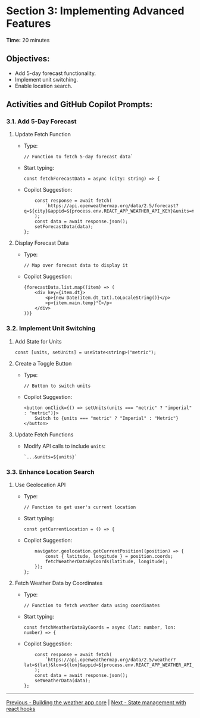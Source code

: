 # Section 3: Implementing Advanced Features

**Time:** 20 minutes


## Objectives:

*   Add 5-day forecast functionality.
*   Implement unit switching.
*   Enable location search.


## Activities and GitHub Copilot Prompts:


### 3.1. Add 5-Day Forecast

1.  Update Fetch Function
    *   Type:
        ```tsx
        // Function to fetch 5-day forecast data`
        ```
    *   Start typing:
        ```tsx
        const fetchForecastData = async (city: string) => {
        ```
    *   Copilot Suggestion:
        ```tsx
            const response = await fetch(
                `https://api.openweathermap.org/data/2.5/forecast?q=${city}&appid=${process.env.REACT_APP_WEATHER_API_KEY}&units=metric`
            );
            const data = await response.json();
            setForecastData(data);
        };
        ```
        
2.  Display Forecast Data
    *   Type:
        ```tsx
        // Map over forecast data to display it
        ```
    *   Copilot Suggestion:
        ```tsx
        {forecastData.list.map((item) => (
            <div key={item.dt}>
                <p>{new Date(item.dt_txt).toLocaleString()}</p>
                <p>{item.main.temp}°C</p>
            </div>
        ))}
        ```


### 3.2. Implement Unit Switching

1.  Add State for Units
    ```tsx
    const [units, setUnits] = useState<string>("metric");
    ```

2.  Create a Toggle Button
    *   Type:
        ```tsx
        // Button to switch units
        ```
    *   Copilot Suggestion:
        ```tsx
        <button onClick={() => setUnits(units === "metric" ? "imperial" : "metric")}>
            Switch to {units === "metric" ? "Imperial" : "Metric"}
        </button>
        ```
        
3.  Update Fetch Functions
    *   Modify API calls to include `units`:
        ```tsx
        `...&units=${units}`
        ```

### 3.3. Enhance Location Search

1.  Use Geolocation API
    *   Type:
        ```tsx
        // Function to get user's current location
        ```
    *   Start typing:
        ```tsx
        const getCurrentLocation = () => {
        ```
    *   Copilot Suggestion:
        ```tsx
            navigator.geolocation.getCurrentPosition((position) => {
                const { latitude, longitude } = position.coords;
                fetchWeatherDataByCoords(latitude, longitude);
            });
        };
        ```
        
2.  Fetch Weather Data by Coordinates
    *   Type:
        ```tsx
        // Function to fetch weather data using coordinates
        ```
    *   Start typing:
        ```tsx
        const fetchWeatherDataByCoords = async (lat: number, lon: number) => {
        ```
    *   Copilot Suggestion:
        ```tsx
            const response = await fetch(
                `https://api.openweathermap.org/data/2.5/weather?lat=${lat}&lon=${lon}&appid=${process.env.REACT_APP_WEATHER_API_KEY}&units=${units}`
            );
            const data = await response.json();
            setWeatherData(data);
        };
        ```

---------------
[Previous - Building the weather app core](./02-building-the-weather-app-core.md) |  [Next - State management with react hooks](./04-state-management-with-react-hooks.md)